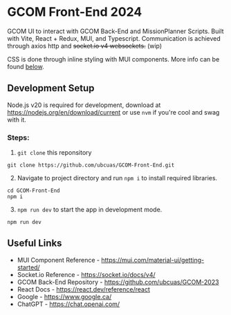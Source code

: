 # GCOM Front-End 2024

GCOM UI to interact with GCOM Back-End and MissionPlanner Scripts. Built with Vite, React + Redux, MUI, and Typescript. Communication is achieved through axios http and ~~socket.io v4 websockets.~~ (wip)

CSS is done through inline styling with MUI components. More info can be found [below](#useful-links).

## Development Setup
Node.js v20 is required for development, download at https://nodejs.org/en/download/current or use `nvm` if you're cool and swag with it.
### Steps:
1. `git clone` this reponsitory
```
git clone https://github.com/ubcuas/GCOM-Front-End.git
```
2. Navigate to project directory and run `npm i` to install required libraries.
```
cd GCOM-Front-End
npm i
```
3. `npm run dev` to start the app in development mode.
```
npm run dev
```
## Useful Links
- MUI Component Reference - https://mui.com/material-ui/getting-started/
- Socket.io Reference - https://socket.io/docs/v4/
- GCOM Back-End Repository - https://github.com/ubcuas/GCOM-2023
- React Docs - https://react.dev/reference/react
- Google - https://www.google.ca/
- ChatGPT - https://chat.openai.com/
